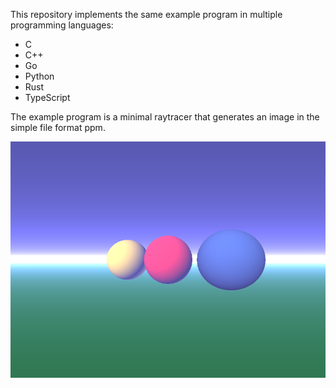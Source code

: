 This repository implements the same example program in multiple programming languages:
* C
* C++
* Go
* Python
* Rust
* TypeScript

The example program is a minimal raytracer that generates an image in the simple file format ppm.

![](https://github.com/mabur/linguist/blob/main/image.png)
